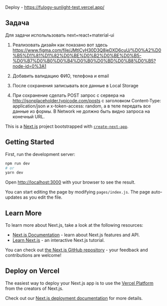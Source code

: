 Deploy - https://fulogy-sunlight-test.vercel.app/

## Задача
Для задачи испольльзовать next+react+material-ui

1) Реализовать дизайн как показано вот здесь https://www.figma.com/file/JMtlCyH30D3Q8jeDXD6cuU/%D0%A2%D0%B5%D1%81%D1%82%D0%BE%D0%B2%D0%BE%D0%B5-%D0%B7%D0%B0%D0%B4%D0%B0%D0%BD%D0%B8%D0%B5?node-id=0%3A1

2) Добавить валидацию ФИО, телефона и email

3) После сохранения записывать все данные в Local Storage

4) При сохранение сделать POST запрос с сервера на http://jsonplaceholder.typicode.com/posts c заголовком Content-Type: application/json и x-token-access: random, а в теле передать все данные из формы. В Network не должно быть видно запроса на конечный URL.


This is a [Next.js](https://nextjs.org/) project bootstrapped with [`create-next-app`](https://github.com/vercel/next.js/tree/canary/packages/create-next-app).

## Getting Started

First, run the development server:

```bash
npm run dev
# or
yarn dev
```

Open [http://localhost:3000](http://localhost:3000) with your browser to see the result.

You can start editing the page by modifying `pages/index.js`. The page auto-updates as you edit the file.

## Learn More

To learn more about Next.js, take a look at the following resources:

- [Next.js Documentation](https://nextjs.org/docs) - learn about Next.js features and API.
- [Learn Next.js](https://nextjs.org/learn) - an interactive Next.js tutorial.

You can check out [the Next.js GitHub repository](https://github.com/vercel/next.js/) - your feedback and contributions are welcome!

## Deploy on Vercel

The easiest way to deploy your Next.js app is to use the [Vercel Platform](https://vercel.com/import?utm_medium=default-template&filter=next.js&utm_source=create-next-app&utm_campaign=create-next-app-readme) from the creators of Next.js.

Check out our [Next.js deployment documentation](https://nextjs.org/docs/deployment) for more details.
